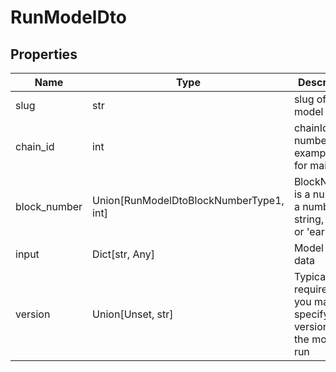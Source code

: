 # RunModelDto


## Properties
Name | Type | Description
------------ | ------------- | -------------
slug | str | slug of the model to run
chain_id | int | chainId number, for example 1 for mainnet
block_number | Union[RunModelDtoBlockNumberType1, int] | BlockNumber is a number, a number as string, 'latest' or 'earliest'
input | Dict[str, Any] | Model input data
version | Union[Unset, str] | Typically not required but you may specify version of the model to run

